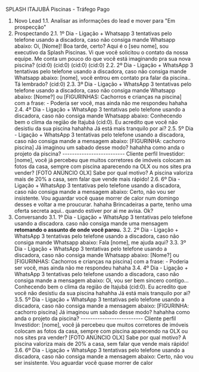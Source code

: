 SPLASH ITAJUBÁ Piscinas - Tráfego Pago
1. Novo Lead
1.1. Analisar as informações do lead e mover para "Em prospecção"
2. Prospectando
2.1. 1º Dia - Ligação + Whatsapp 3 tentativas pelo telefone usando a discadora, caso não consiga
mande Whatsapp abaixo: Oi, [Nome]! Boa tarde, certo? Aqui é o [seu nome], sou executivo da Splash
Piscinas. Vi que você solicitou o contato da nossa equipe. Me conta um pouco do que você está
imaginando pra sua nova piscina? (cid:0) (cid:0) (cid:0) (cid:0)
2.2. 2º Dia - Ligação + WhatsApp 3 tentativas pelo telefone usando a discadora, caso não consiga
mande Whatsapp abaixo: [nome], você entrou em contato pra falar da piscina.. Tá lembrado? (cid:0)
2.3. 3º Dia - Ligação + WhatsApp 3 tentativas pelo telefone usando a discadora, caso não consiga
mande Whatsapp abaixo: [Nome?] ou [FIGURINHAS: Cachorros e crianças na piscina] com a frase: -
Poderia ser você, mas ainda não me respondeu hahaha
2.4. 4º Dia - Ligação + WhatsApp 3 tentativas pelo telefone usando a discadora, caso não consiga
mande Whatsapp abaixo: Conhecendo bem o clima da região de Itajubá (cid:0). Eu acredito que você não
desistiu da sua piscina hahahha Já está mais tranquilo por ai?
2.5. 5º Dia - Ligação + WhatsApp 3 tentativas pelo telefone usando a discadora, caso não consiga
mande a mensagem abaixo: [FIGURINHA: cachorro piscina] Já imaginou um sabado desse modo?
hahahha como anda o projeto da piscina? -------------------------- Cliente perfil Investidor: [nome], você
já percebeu que muitos corretores de imóveis colocam as fotos da casa, sempre com piscina
aparecendo na OLX ou nos sites pra vender? [FOTO ANÚNCIO OLX] Sabe por qual motivo? A
piscina valoriza mais de 20% a casa, sem falar que vende mais rápido!
2.6. 6º Dia - Ligação + WhatsApp 3 tentativas pelo telefone usando a discadora, caso não consiga
mande a mensagem abaixo: Certo, não vou ser insistente. Vou aguardar você quase morrer de calor
num domingo desses e voltar a me proucurar. hahaha Brincadeiras a parte, tenho uma oferta secreta
aqui.. quando estiver por ai me avisa. Ok?
3. Conversando
3.1. 1º Dia - Ligação + WhatsApp 3 tentativas pelo telefone usando a discadora. caso não consiga
mande uma mensagem **retomando o assunto de onde você parou.**
3.2. 2º Dia - Ligação + WhatsApp 3 tentativas pelo telefone usando a discadora, caso não consiga
mande Whatsapp abaixo: Fala [nome], me ajuda aqui?
3.3. 3º Dia - Ligação + WhatsApp 3 tentativas pelo telefone usando a discadora, caso não consiga
mande Whatsapp abaixo: [Nome?] ou [FIGURINHAS: Cachorros e crianças na piscina] com a frase: -
Poderia ser você, mas ainda não me respondeu hahaha
3.4. 4º Dia - Ligação + WhatsApp 3 tentativas pelo telefone usando a discadora, caso não consiga
mande a mensagem abaixo: Oi, vou ser bem sincero contigo... Conhecendo bem o clima da região de
Itajubá (cid:0). Eu acredito que você não desistiu da sua piscina hahahha Já está mais tranquilo por ai?
3.5. 5º Dia - Ligação + WhatsApp 3 tentativas pelo telefone usando a discadora, caso não consiga
mande a mensagem abaixo: [FIGURINHA: cachorro piscina] Já imaginou um sabado desse modo?
hahahha como anda o projeto da piscina? -------------------------- Cliente perfil Investidor: [nome], você
já percebeu que muitos corretores de imóveis colocam as fotos da casa, sempre com piscina
aparecendo na OLX ou nos sites pra vender? [FOTO ANÚNCIO OLX] Sabe por qual motivo? A
piscina valoriza mais de 20% a casa, sem falar que vende mais rápido!
3.6. 6º Dia - Ligação + WhatsApp 3 tentativas pelo telefone usando a discadora, caso não consiga
mande a mensagem abaixo: Certo, não vou ser insistente. Vou aguardar você quase morrer de calor